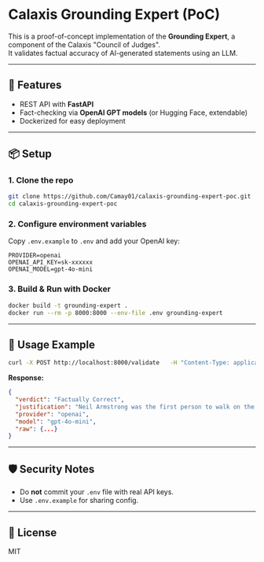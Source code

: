 # Calaxis Grounding Expert (PoC)

This is a proof-of-concept implementation of the **Grounding Expert**, a component of the Calaxis "Council of Judges".  
It validates factual accuracy of AI-generated statements using an LLM.

---

## 🚀 Features
- REST API with **FastAPI**
- Fact-checking via **OpenAI GPT models** (or Hugging Face, extendable)
- Dockerized for easy deployment

---

## 📦 Setup

### 1. Clone the repo
```bash
git clone https://github.com/Camay01/calaxis-grounding-expert-poc.git
cd calaxis-grounding-expert-poc
```

### 2. Configure environment variables
Copy `.env.example` to `.env` and add your OpenAI key:
```env
PROVIDER=openai
OPENAI_API_KEY=sk-xxxxxx
OPENAI_MODEL=gpt-4o-mini
```

### 3. Build & Run with Docker
```bash
docker build -t grounding-expert .
docker run --rm -p 8000:8000 --env-file .env grounding-expert
```

---

## 🔎 Usage Example

```bash
curl -X POST http://localhost:8000/validate   -H "Content-Type: application/json"   -d '{"statement":"The first person to walk on the moon was Neil Armstrong."}'
```

**Response:**
```json
{
  "verdict": "Factually Correct",
  "justification": "Neil Armstrong was the first person to walk on the moon during Apollo 11 in 1969.",
  "provider": "openai",
  "model": "gpt-4o-mini",
  "raw": {...}
}
```

---

## 🛡️ Security Notes
- Do **not** commit your `.env` file with real API keys.
- Use `.env.example` for sharing config.

---

## 📜 License
MIT
